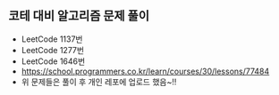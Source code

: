 ## 코테 대비 알고리즘 문제 풀이
- LeetCode 1137번
- LeetCode 1277번
- LeetCode 1646번
- https://school.programmers.co.kr/learn/courses/30/lessons/77484
- 위 문제들은 풀이 후 개인 레포에 업로드 했음~!!

